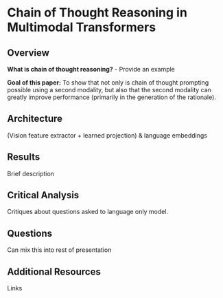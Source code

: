 # Chain of Thought Reasoning in Multimodal Transformers

## Overview
**What is chain of thought reasoning?** - Provide an example

**Goal of this paper:** To show that not only is chain of thought prompting possible using a second modality, but also that the second modality can greatly improve performance (primarily in the generation of the rationale). 

## Architecture
(Vision feature extractor + learned projection) & language embeddings

## Results
Brief description

## Critical Analysis
Critiques about questions asked to language only model.

## Questions
Can mix this into rest of presentation

## Additional Resources
Links
